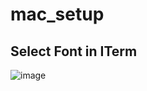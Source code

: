 # mac_setup

## Select Font in ITerm

![image](https://github.com/searleser97/mac_setup/assets/5056411/db071152-7bf1-470d-b5d0-bfc05633344c)
